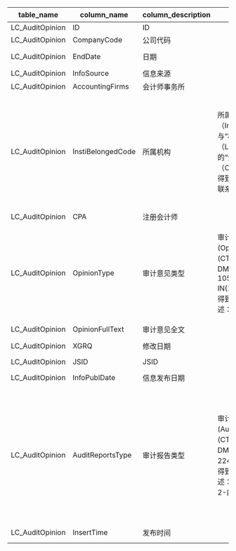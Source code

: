 | table_name| column_name | column_description | 注释| Annotation| 数据示例|
|---|---|---|---|---|---|
| LC_AuditOpinion | ID| ID | | | 608074813802|
| LC_AuditOpinion | CompanyCode | 公司代码 | | | 425 |
| LC_AuditOpinion | EndDate | 日期 | | | 2019-03-31 12:00:00.000 |
| LC_AuditOpinion | InfoSource| 信息来源 | | | 第一季报|
| LC_AuditOpinion | AccountingFirms | 会计师事务所 | | | null|
| LC_AuditOpinion | InstiBelongedCode | 所属机构 | 所属机构（InstiBelongedCode）：与“机构基本资料（LC_InstiArchive）”中的“企业编号（CompanyCode）”关联，得到所属机构的基本信息、联系方式等。 | Affiliation (InstiBelongedCode): Associated with the "Institution Basic Information (LC_InstiArchive)" under the "Company Code (CompanyCode)", to obtain the basic information and contact details of the affiliated institution. | null|
| LC_AuditOpinion | CPA | 注册会计师 | | | null|
| LC_AuditOpinion | OpinionType | 审计意见类型 | 审计意见类型(OpinionType)与(CT_SystemConst)表中的DM字段关联，令LB = 1051 AND DM IN(1,2,3,,4,5,6,7,10,11)，得到审计意见类型的具体描述：| The audit opinion type (OpinionType) is associated with the DM field in the (CT_SystemConst) table, with LB = 1051 AND DM IN (1,2,3,4,5,6,7,10,11), yielding the specific description of the audit opinion type:| 6 |
| LC_AuditOpinion | OpinionFullText | 审计意见全文 | | | null|
| LC_AuditOpinion | XGRQ| 修改日期 | | | 2021-02-12 02:01:19.623 |
| LC_AuditOpinion | JSID| JSID | | | 666410543562|
| LC_AuditOpinion | InfoPublDate| 信息发布日期 | | | 2019-04-09 12:00:00.000 |
| LC_AuditOpinion | AuditReportsType| 审计报告类型 | 审计报告类型(AuditReportsType)与(CT_SystemConst)表中的DM字段关联，令LB = 2244 AND DM IN (1,2)，得到审计报告类型的具体描述：1-财务报表审计报告，2-内部控制审计报告。 | The type of audit report (AuditReportsType) is associated with the DM field in the (CT_SystemConst) table, with LB = 2244 AND DM IN (1,2), yielding the specific description of the audit report type: 1-Financial Statement Audit Report, 2-Internal Control Audit Report. | 1 |
| LC_AuditOpinion | InsertTime| 发布时间 | | | 2019-04-10 02:00:13.587 |